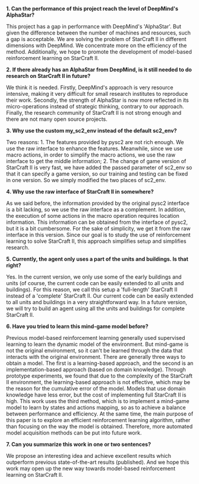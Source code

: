 **1. Can the performance of this project reach the level of DeepMind's AlphaStar?**

This project has a gap in performance with DeepMind's 'AlphaStar'. But given the difference between the number of machines and resources, such a gap is acceptable. We are solving the problem of StarCraft II in different dimensions with DeepMind. We concentrate more on the efficiency of the method. Additionally, we hope to promote the development of model-based reinforcement learning on StarCraft II.

**2. If there already has an AlphaStar from DeepMind, is it still needed to do research on StarCraft II in future?**

We think it is needed. Firstly, DeepMind's approach is very resource intensive, making it very difficult for small research institutes to reproduce their work. Secondly, the strength of AlphaStar is now more reflected in its micro-operations instead of strategic thinking, contrary to our approach. Finally, the research community of StarCraft II is not strong enough and there are not many open source projects.

**3. Why use the custom my_sc2_env instead of the default sc2_env?**

Two reasons: 1. The features provided by pysc2 are not rich enough. We use the raw interface to enhance the features. Meanwhile, since we use macro actions, in order to simplify the macro actions, we use the raw interface to get the middle information; 2. The change of game version of StarCraft II is very fast, we have added the passed parameter of sc2_env so that it can specify a game version, so our training and testing can be fixed in one version. So we simply modified the two places of sc2_env.

**4. Why use the raw interface of StarCraft II in somewhere?**

As we said before, the information provided by the original pysc2 interface is a bit lacking, so we use the raw interface as a complement. In addition, the execution of some actions in the macro operation requires location information. This information can be obtained from the interface of pysc2, but it is a bit cumbersome. For the sake of simplicity, we get it from the raw interface in this version. Since our goal is to study the use of reinforcement learning to solve StarCraft II, this approach simplifies setup and simplifies research.

**5. Currently, the agent only uses a part of the units and buildings. Is that right?**

Yes. In the current version, we only use some of the early buildings and units (of course, the current code can be easily extended to all units and buildings). For this reason, we call this setup a 'full-length' StarCraft II instead of a 'complete' StarCraft II. Our current code can be easily extended to all units and buildings in a very straightforward way. In a future version, we will try to build an agent using all the units and buildings for complete StarCraft II.

**6. Have you tried to learn this mind-game model before?**

Previous model-based reinforcement learning generally used supervised learning to learn the dynamic model of the environment. But mind-game is not the original environment, so it can't be learned through the data that interacts with the original environment. There are generally three ways to obtain a model. The first is a learning-based approach, and the second is an implementation-based approach (based on domain knowledge). Through prototype experiments, we found that due to the complexity of the StarCraft II environment, the learning-based approach is not effective, which may be the reason for the cumulative error of the model. Models that use domain knowledge have less error, but the cost of implementing full StarCraft II is high. This work uses the third method, which is to implement a mind-game model to learn by states and actions mapping, so as to achieve a balance between performance and efficiency. At the same time, the main purpose of this paper is to explore an efficient reinforcement learning algorithm, rather than focusing on the way the model is obtained. Therefore, more automated model acquisition methods can be put into future work.

**7. Can you summarize this work in one or two sentences?**

We propose an interesting idea and achieve excellent results which outperform previous state-of-the-art results (published). And we hope this work may open up the new way towards model-based reinforcement learning on StarCraft II.
